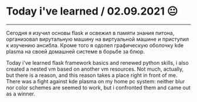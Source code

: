 # Today i've learned  / 02.09.2021 :neutral_face:
____

Сегодня я изучил основы flask и освежил в памяти знания питона, организовал вирутальную машину на виртуальной машине и приступил к изучению ансибла. Кроме того я одолел графическую оболочку kde plasma на своей домашней системе в борьбе за блюр.

Today i've learned flask framework basics and renewed python skills, i also created a nested vm based on another vm resources. Not much, actually, but there is a reason, and this reason takes a place right in front of me. There was a fight against kde plasma on my home pc system: neither blur nor color schemes are seemed to work, but i confronted them and came out as a winner.